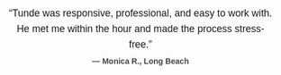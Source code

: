 <div class="testimonial-rotator" style="max-width: 800px; margin: 0 auto; padding: 2em 1em; text-align: center; font-family: sans-serif;">
  <div class="testimonial active">
    <p>“Tunde was responsive, professional, and easy to work with. He met me within the hour and made the process stress-free.”</p>
    <strong>— Monica R., Long Beach</strong>
  </div>
  <div class="testimonial">
    <p>“I called around and nobody was available for a jail signing. Then I found Tunde at Day Notary Pro. He showed up early, handled everything cleanly, and even gave me a few pointers for next time. Real one.”</p>
    <strong>— Albert E., Fontana</strong>
  </div>
  <div class="testimonial">
    <p>“Tunde showed up to the hospital with everything ready. Kind, respectful, and extremely knowledgeable.”</p>
    <strong>— Kevin S., Bellflower</strong>
  </div>
</div>

<style>
  .testimonial-rotator .testimonial {
    display: none;
    opacity: 0;
    transition: opacity 1s ease-in-out;
  }

  .testimonial-rotator .testimonial.active {
    display: block;
    opacity: 1;
  }

  .testimonial-rotator p {
    font-size: 1.25em;
    margin-bottom: 0.5em;
    line-height: 1.6;
  }

  .testimonial-rotator strong {
    display: block;
    margin-top: 0.25em;
    font-size: 1em;
    color: #444;
  }
</style>

<script>
  let testimonials = document.querySelectorAll(".testimonial-rotator .testimonial");
  let index = 0;

  function showNextTestimonial() {
    testimonials[index].classList.remove("active");
    index = (index + 1) % testimonials.length;
    testimonials[index].classList.add("active");
  }

  setInterval(showNextTestimonial, 6000); // rotates every 6 seconds
</script>
